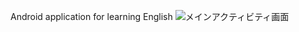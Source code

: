 Android application for learning English
![メインアクティビティ画面](https://mitaka.boo.jp/images/article20/main_activity.jpg)

